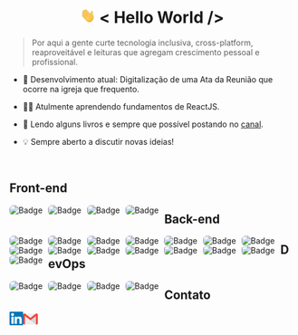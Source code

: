 # <div align="center"><img src="https://github.com/SatYu26/SatYu26/blob/master/Assets/Hi.gif" width="27px" height="27px"> < Hello World /></div>  
  

> Por aqui a gente curte tecnologia inclusiva, cross-platform, reaproveitável e leituras que agregam crescimento pessoal e profissional. 
  

- 🤖 Desenvolvimento atual: Digitalização de uma Ata da Reunião que ocorre na igreja que frequento.  
  

- 🧑‍💻 Atulmente aprendendo fundamentos de ReactJS.  
  

- 🧠 Lendo alguns livros e sempre que possível postando no [canal](https://www.youtube.com/@leiturarelevante).  
  

- 💡 Sempre aberto a discutir novas ideias!  

<br/>  

## Front-end
<div>
<img alt="Badge" style="float: left; margin-right: 10px; border-radius: 6px;" src="https://img.shields.io/badge/HTML5-E34F26?style=for-the-badge&logo=html5&logoColor=white"/>
<img alt="Badge" style="float: left; margin-right: 10px; border-radius: 6px;" src="https://img.shields.io/badge/CSS3-1572B6?style=for-the-badge&logo=css3&logoColor=white"/>
<img alt="Badge" style="float: left; margin-right: 10px; border-radius: 6px;" src="https://img.shields.io/badge/JavaScript-323330?style=for-the-badge&logo=javascript&logoColor=F7DF1E"/>
<img alt="Badge" style="float: left; margin-right: 10px; border-radius: 6px;" src="https://img.shields.io/badge/Bootstrap-563D7C?style=for-the-badge&logo=bootstrap&logoColor=white"/>
</div>

## Back-end
<div>
<img alt="Badge"  src="https://img.shields.io/badge/Node.js-339933?style=for-the-badge&logo=nodedotjs&logoColor=white" style="float: left; margin-right: 10px; border-radius: 6px; background-color: #ffff"/>
<img alt="Badge" style="float: left; margin-right: 10px; border-radius: 6px;" src="https://img.shields.io/badge/TypeScript-007ACC?style=for-the-badge&logo=typescript&logoColor=white"/>
<img alt="Badge" style="float: left; margin-right: 10px; border-radius: 6px;" src="https://img.shields.io/badge/Express.js-000000?style=for-the-badge&logo=express&logoColor=white"/>
<img alt="Badge" style="float: left; margin-right: 10px; border-radius: 6px;" src="https://img.shields.io/badge/C%23-239120?style=for-the-badge&logo=c-sharp&logoColor=white"/>
<img alt="Badge" style="float: left; margin-right: 10px; border-radius: 6px;" src="https://img.shields.io/badge/nestjs-E0234E?style=for-the-badge&logo=nestjs&logoColor=white"/>
<img alt="Badge" style="float: left; margin-right: 10px; border-radius: 6px;" src="https://img.shields.io/badge/Docker-2CA5E0?style=for-the-badge&logo=docker&logoColor=white"/>
<img alt="Badge" style="float: left; margin-right: 10px; border-radius: 6px;" src="https://img.shields.io/badge/MongoDB-4EA94B?style=for-the-badge&logo=mongodb&logoColor=white"/>
<img alt="Badge" style="float: left; margin-right: 10px; border-radius: 6px;" src="https://img.shields.io/badge/PostgreSQL-316192?style=for-the-badge&logo=postgresql&logoColor=white"/>
<img alt="Badge" style="float: left; margin-right: 10px; border-radius: 6px;" src="https://img.shields.io/badge/Microsoft%20SQL%20Server-CC2927?style=for-the-badge&logo=microsoft%20sql%20server&logoColor=white"/>
<img alt="Badge" style="float: left; margin-right: 10px; border-radius: 6px;" src="https://img.shields.io/badge/GIT-E44C30?style=for-the-badge&logo=git&logoColor=white"/>
<img alt="Badge" style="float: left; margin-right: 10px; border-radius: 6px;" src="https://img.shields.io/badge/redis-%23DD0031.svg?&style=for-the-badge&logo=redis&logoColor=white"/>
<img alt="Badge" style="float: left; margin-right: 10px; border-radius: 6px;" src="https://img.shields.io/badge/rabbitmq-%23FF6600.svg?&style=for-the-badge&logo=rabbitmq&logoColor=white"/>
<img alt="Badge" style="float: left; margin-right: 10px; border-radius: 6px;" src="https://img.shields.io/badge/GraphQl-E10098?style=for-the-badge&logo=graphql&logoColor=white"/>
<img alt="Badge" style="float: left; margin-right: 10px; border-radius: 6px;" src="https://img.shields.io/badge/Prisma-3982CE?style=for-the-badge&logo=Prisma&logoColor=white"/>
<img alt="Badge" style="float: left; margin-right: 10px; border-radius: 6px;" src="https://img.shields.io/badge/Jest-C21325?style=for-the-badge&logo=jest&logoColor=white"/>
</div>

## DevOps
<div>
<img alt="Badge" style="float: left; margin-right: 10px; border-radius: 6px;" src="https://img.shields.io/badge/Amazon_AWS-FF9900?style=for-the-badge&logo=amazonaws&logoColor=white"/>
<img alt="Badge" style="float: left; margin-right: 10px; border-radius: 6px;" src="https://img.shields.io/badge/Linux-FCC624?style=for-the-badge&logo=linux&logoColor=black"/>
<img alt="Badge" style="float: left; margin-right: 10px; border-radius: 6px;" src="https://img.shields.io/badge/GNU%20Bash-4EAA25?style=for-the-badge&logo=GNU%20Bash&logoColor=white"/>
<img alt="Badge" style="float: left; margin-right: 10px; border-radius: 6px;" src="https://img.shields.io/badge/GitLab-330F63?style=for-the-badge&logo=gitlab&logoColor=white"/>
</div>


## Contato

  <a href="https://www.linkedin.com/in/vitorroliveiraa/">
    <img align="left" alt="Satyam Goyal | Linkedin" width="24px" src="https://github.com/SatYu26/SatYu26/blob/master/Assets/Linkedin.svg" />
  </a> &nbsp;&nbsp;
  
  <a href="mailto:avtech.contato@gmail.com">
    <img align="left" alt="Satyam Goyal | Gmail" width="26px" src="https://github.com/SatYu26/SatYu26/blob/master/Assets/Gmail.svg" />
  </a>
